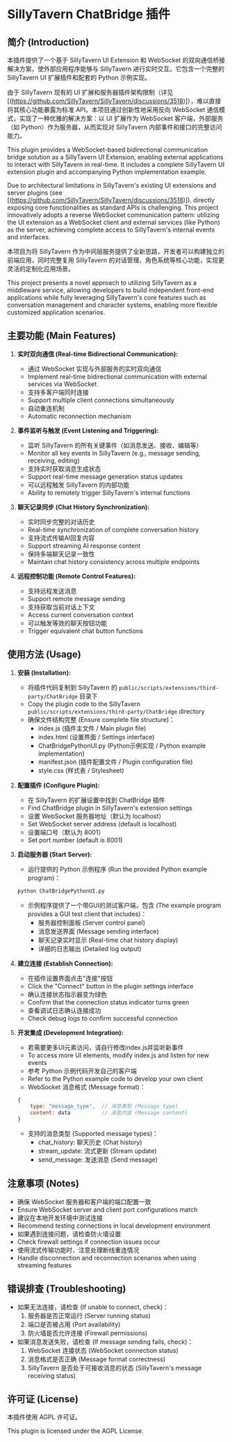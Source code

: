 # SillyTavern ChatBridge 插件

## 简介 (Introduction)

本插件提供了一个基于 SillyTavern UI Extension 和 WebSocket 的双向通信桥接解决方案，使外部应用程序能够与 SillyTavern 进行实时交互。它包含一个完整的 SillyTavern UI 扩展插件和配套的 Python 示例实现。

由于 SillyTavern 现有的 UI 扩展和服务器插件架构限制（详见 [(https://github.com/SillyTavern/SillyTavern/discussions/3518)]），难以直接将其核心功能暴露为标准 API。本项目通过创新性地采用反向 WebSocket 通信模式，实现了一种优雅的解决方案：以 UI 扩展作为 WebSocket 客户端，外部服务（如 Python）作为服务器，从而实现对 SillyTavern 内部事件和接口的完整访问能力。

This plugin provides a WebSocket-based bidirectional communication bridge solution as a SillyTavern UI Extension, enabling external applications to interact with SillyTavern in real-time. It includes a complete SillyTavern UI extension plugin and accompanying Python implementation example.

Due to architectural limitations in SillyTavern's existing UI extensions and server plugins (see [(https://github.com/SillyTavern/SillyTavern/discussions/3518)]), directly exposing core functionalities as standard APIs is challenging. This project innovatively adopts a reverse WebSocket communication pattern: utilizing the UI extension as a WebSocket client and external services (like Python) as the server, achieving complete access to SillyTavern's internal events and interfaces.

本项目为将 SillyTavern 作为中间层服务提供了全新思路，开发者可以构建独立的前端应用，同时完整复用 SillyTavern 的对话管理、角色系统等核心功能，实现更灵活的定制化应用场景。

This project presents a novel approach to utilizing SillyTavern as a middleware service, allowing developers to build independent front-end applications while fully leveraging SillyTavern's core features such as conversation management and character systems, enabling more flexible customized application scenarios.

## 主要功能 (Main Features)

1. **实时双向通信 (Real-time Bidirectional Communication):**
    * 通过 WebSocket 实现与外部服务的实时双向通信
    * Implement real-time bidirectional communication with external services via WebSocket
    * 支持多客户端同时连接
    * Support multiple client connections simultaneously 
    * 自动重连机制
    * Automatic reconnection mechanism

2. **事件监听与触发 (Event Listening and Triggering):**
    * 监听 SillyTavern 的所有关键事件（如消息发送、接收、编辑等）
    * Monitor all key events in SillyTavern (e.g., message sending, receiving, editing)
    * 支持实时获取消息生成状态
    * Support real-time message generation status updates
    * 可以远程触发 SillyTavern 的内部功能
    * Ability to remotely trigger SillyTavern's internal functions

3. **聊天记录同步 (Chat History Synchronization):**
    * 实时同步完整的对话历史
    * Real-time synchronization of complete conversation history
    * 支持流式传输AI回复内容
    * Support streaming AI response content
    * 保持多端聊天记录一致性
    * Maintain chat history consistency across multiple endpoints

4. **远程控制功能 (Remote Control Features):**
    * 支持远程发送消息
    * Support remote message sending
    * 支持获取当前对话上下文
    * Access current conversation context
    * 可以触发等效的聊天按钮功能
    * Trigger equivalent chat button functions

## 使用方法 (Usage)

1. **安装 (Installation):**
    * 将插件代码复制到 SillyTavern 的 `public/scripts/extensions/third-party/ChatBridge` 目录下
    * Copy the plugin code to the SillyTavern `public/scripts/extensions/third-party/ChatBridge` directory
    * 确保文件结构完整 (Ensure complete file structure)：
        - index.js (插件主文件 / Main plugin file)
        - index.html (设置界面 / Settings interface)
        - ChatBridgePythonUI.py (Python示例实现 / Python example implementation)
        - manifest.json (插件配置文件 / Plugin configuration file)
        - style.css (样式表 / Stylesheet)

2. **配置插件 (Configure Plugin):**
    * 在 SillyTavern 的扩展设置中找到 ChatBridge 插件
    * Find ChatBridge plugin in SillyTavern's extension settings
    * 设置 WebSocket 服务器地址（默认为 localhost）
    * Set WebSocket server address (default is localhost)
    * 设置端口号（默认为 8001）
    * Set port number (default is 8001)

3. **启动服务器 (Start Server):**
    * 运行提供的 Python 示例程序 (Run the provided Python example program)：
    ```bash
    python ChatBridgePythonUI.py
    ```
    * 示例程序提供了一个带GUI的测试客户端，包含 (The example program provides a GUI test client that includes)：
        - 服务器控制面板 (Server control panel)
        - 消息发送界面 (Message sending interface)
        - 聊天记录实时显示 (Real-time chat history display)
        - 详细的日志输出 (Detailed log output)

4. **建立连接 (Establish Connection):**
    * 在插件设置界面点击"连接"按钮
    * Click the "Connect" button in the plugin settings interface
    * 确认连接状态指示器变为绿色
    * Confirm that the connection status indicator turns green
    * 查看调试日志确认连接成功
    * Check debug logs to confirm successful connection

5. **开发集成 (Development Integration):**
    * 若需要更多UI元素访问，请自行修改index.js并监听新事件
    * To access more UI elements, modify index.js and listen for new events
    * 参考 Python 示例代码开发自己的客户端
    * Refer to the Python example code to develop your own client
    * WebSocket 消息格式 (Message format)：
    ```javascript
    {
        type: "message_type",  // 消息类型 (Message type)
        content: data          // 消息内容 (Message content)
    }
    ```
    * 支持的消息类型 (Supported message types)：
        - chat_history: 聊天历史 (Chat history)
        - stream_update: 流式更新 (Stream update)
        - send_message: 发送消息 (Send message)

## 注意事项 (Notes)

* 确保 WebSocket 服务器和客户端的端口配置一致
* Ensure WebSocket server and client port configurations match
* 建议在本地开发环境中测试连接
* Recommend testing connections in local development environment
* 如果遇到连接问题，请检查防火墙设置
* Check firewall settings if connection issues occur
* 使用流式传输功能时，注意处理断线重连情况
* Handle disconnection and reconnection scenarios when using streaming features

## 错误排查 (Troubleshooting)

* 如果无法连接，请检查 (If unable to connect, check)：
    1. 服务器是否正常运行 (Server running status)
    2. 端口是否被占用 (Port availability)
    3. 防火墙是否允许连接 (Firewall permissions)
* 如果消息发送失败，请检查 (If message sending fails, check)：
    1. WebSocket 连接状态 (WebSocket connection status)
    2. 消息格式是否正确 (Message format correctness)
    3. SillyTavern 是否处于可接收消息的状态 (SillyTavern's message receiving status)

## 许可证 (License)

本插件使用 AGPL 许可证。

This plugin is licensed under the AGPL License.